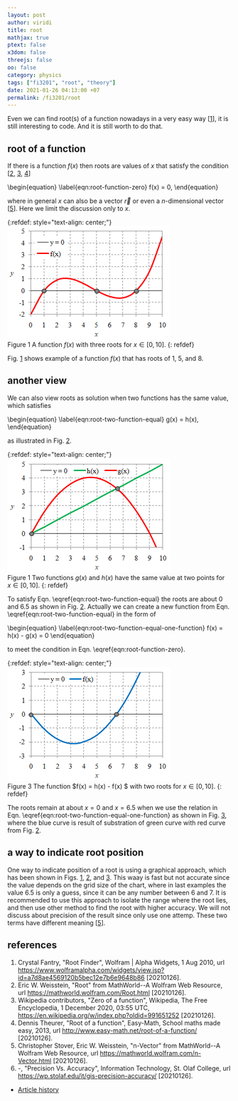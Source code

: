 ```yaml
---
layout: post
author: viridi
title: root
mathjax: true
ptext: false
x3dom: false
threejs: false
oo: false
category: physics
tags: ["fi3201", "root", "theory"]
date: 2021-01-26 04:13:00 +07
permalink: /fi3201/root
---
```

Even we can find root(s) of a function nowadays in a very easy way [[1](#ref1)], it is still interesting to code. And it is still worth to do that. 


## root of a function
If there is a function $f(x)$ then roots are values of $x$ that satisfy the condition [[2](#ref2), [3](#ref3), [4](#ref4)]

\begin{equation}
\label{eqn:root-function-zero}
f(x) = 0,
\end{equation}

where in general $x$ can also be a vector $\vec{r}$ or even a $n$-dimensional vector [[5](#ref5)]. Here we limit the discussion only to $x$.

{:refdef: style="text-align: center;"}
![..](/assets/img/math/root/root-fx-0.png)
<br />
Figure <a name="fig:root-root-fx-0">1</a> A function $f(x)$ with three roots for $x \in [0, 10]$.
{: refdef}

Fig. <a href="#fig:root-root-fx-0">1</a> shows example of a function $f(x)$ that has roots of $1$, $5$, and $8$.


## another view
We can also view roots as solution when two functions has the same value, which satisfies

\begin{equation}
\label{eqn:root-two-function-equal}
g(x) = h(x),
\end{equation}

as illustrated in Fig. <a href="#fig:root-root-gx-hx">2</a>.

{:refdef: style="text-align: center;"}
![..](/assets/img/math/root/root-gx-hx.png)
<br />
Figure <a name="fig:root-root-gx-hx">1</a> Two functions $g(x)$ and $h(x)$ have the same value at two points for $x \in [0, 10]$.
{: refdef}

To satisfy Eqn. \eqref{eqn:root-two-function-equal} the roots are about $0$ and $6.5$ as shown in Fig. <a href="#fig:root-root-gx-hx">2</a>. Actually we can create a new function from Eqn. \eqref{eqn:root-two-function-equal} in the form of

\begin{equation}
\label{eqn:root-two-function-equal-one-function}
f(x) = h(x) - g(x) = 0
\end{equation}

to meet the condition in Eqn. \eqref{eqn:root-function-zero}.

{:refdef: style="text-align: center;"}
![..](/assets/img/math/root/root-fx-gx-hx.png)
<br />
Figure <a name="fig:root-root-fx-gx-hx">3</a> The function $f(x) = h(x) - f(x) $ with two roots for $x \in [0, 10]$.
{: refdef}

The roots remain at about $x = 0$ and $x = 6.5$ when we use the relation in Eqn. \eqref{eqn:root-two-function-equal-one-function} as shown in Fig. <a href="#fig:root-root-fx-gx-hx">3</a>, where the blue curve is result of substration of green curve with red curve from Fig. <a href="#fig:root-root-gx-hx">2</a>. 


## a way to indicate root position
One way to indicate position of a root is using a graphical approach, which has been shown in Figs. <a href="#fig:root-root-fx-0">1</a>, <a href="#fig:root-root-gx-hx">2</a>, and <a href="#fig:root-root-fx-gx-hx">3</a>. This waay is fast but not accurate since the value depends on the grid size of the chart, where in last examples the value $6.5$ is only a guess, since it can be any number between $6$ and $7$. It is recommended to use this approach to isolate the range where the root lies, and then use other method to find the root with higher accuracy. We will not discuss about precision of the result since only use one attemp. These two terms have different meaning [[5](#ref5)].


## references
1. <a name="ref1"></a>Crystal Fantry, "Root Finder", Wolfram \| Alpha Widgets, 1 Aug 2010, url <https://www.wolframalpha.com/widgets/view.jsp?id=a7d8ae4569120b5bec12e7b6e9648b86> [20210126].
2. <a name="ref2"></a>Eric W. Weisstein, "Root" from MathWorld--A Wolfram Web Resource, url <https://mathworld.wolfram.com/Root.html> [20210126].
3. <a name="ref3"></a>Wikipedia contributors, "Zero of a function", Wikipedia, The Free Encyclopedia, 1 December 2020, 03:55 UTC, <https://en.wikipedia.org/w/index.php?oldid=991651252> [20210126].
4. <a name="ref4"></a>Dennis Theurer, "Root of a function", Easy-Math, School maths made easy, 2013, url <http://www.easy-math.net/root-of-a-function/> [20210126].
5. <a name="ref5"></a>Christopher Stover, Eric W. Weisstein, "n-Vector" from MathWorld--A Wolfram Web Resource, url <https://mathworld.wolfram.com/n-Vector.html> [20210126].
6. <a name="ref6"></a>-, "Precision Vs. Accuracy", Information Technology, St. Olaf College, url <https://wp.stolaf.edu/it/gis-precision-accuracy/> [20210126].

+ [Article history](https://github.com/butiran/butiran.github.io/commits/master/_posts/fi3201/2021-01-26-root.md)
